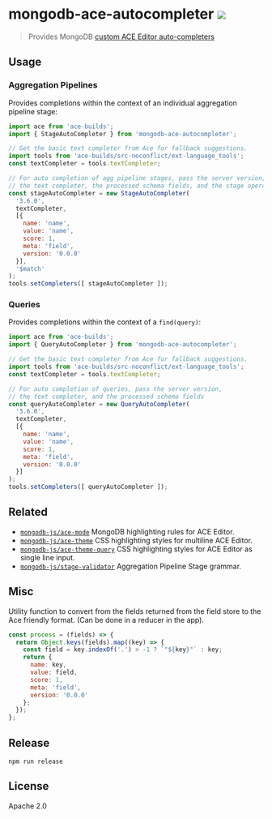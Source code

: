 # mongodb-ace-autocompleter [![][npm_img]][npm_url]

> Provides MongoDB [custom ACE Editor auto-completers](https://github.com/ajaxorg/ace/wiki/How-to-enable-Autocomplete-in-the-Ace-editor)

## Usage

### Aggregation Pipelines

Provides completions within the context of an individual aggregation pipeline stage:

```javascript
import ace from 'ace-builds';
import { StageAutoCompleter } from 'mongodb-ace-autocompleter';

// Get the basic text completer from Ace for fallback suggestions.
import tools from 'ace-builds/src-noconflict/ext-language_tools';
const textCompleter = tools.textCompleter;

// For auto completion of agg pipeline stages, pass the server version,
// the text completer, the processed schema fields, and the stage operator.
const stageAutoCompleter = new StageAutoCompleter(
  '3.6.0',
  textCompleter,
  [{
    name: 'name',
    value: 'name',
    score: 1,
    meta: 'field',
    version: '0.0.0'
  }],
  '$match'
);
tools.setCompleters([ stageAutoCompleter ]);
```

### Queries

Provides completions within the context of a `find(query)`:

```javascript
import ace from 'ace-builds';
import { QueryAutoCompleter } from 'mongodb-ace-autocompleter';

// Get the basic text completer from Ace for fallback suggestions.
import tools from 'ace-builds/src-noconflict/ext-language_tools';
const textCompleter = tools.textCompleter;

// For auto completion of queries, pass the server version,
// the text completer, and the processed schema fields
const queryAutoCompleter = new QueryAutoCompleter(
  '3.6.0',
  textCompleter,
  [{
    name: 'name',
    value: 'name',
    score: 1,
    meta: 'field',
    version: '0.0.0'
  }]
);
tools.setCompleters([ queryAutoCompleter ]);
```

## Related

- [`mongodb-js/ace-mode`](https://github.com/mongodb-js/ace-mode) MongoDB highlighting rules for ACE Editor.
- [`mongodb-js/ace-theme`](https://github.com/mongodb-js/ace-theme) CSS highlighting styles for multiline ACE Editor.
- [`mongodb-js/ace-theme-query`](https://github.com/mongodb-js/ace-theme-query) CSS highlighting styles for ACE Editor as single line input.
- [`mongodb-js/stage-validator`](https://github.com/mongodb-js/stage-validator) Aggregation Pipeline Stage grammar.

## Misc

Utility function to convert from the fields returned from the field store to the
Ace friendly format. (Can be done in a reducer in the app).

```javascript
const process = (fields) => {
  return Object.keys(fields).map((key) => {
    const field = key.indexOf('.') > -1 ? `"${key}"` : key;
    return {
      name: key,
      value: field,
      score: 1,
      meta: 'field',
      version: '0.0.0'
    };
  });
};
```

## Release
```npm run release```

## License

Apache 2.0

[npm_img]: https://img.shields.io/npm/v/mongodb-ace-autocompleter.svg?style=flat-square
[npm_url]: https://www.npmjs.org/package/mongodb-ace-autocompleter
